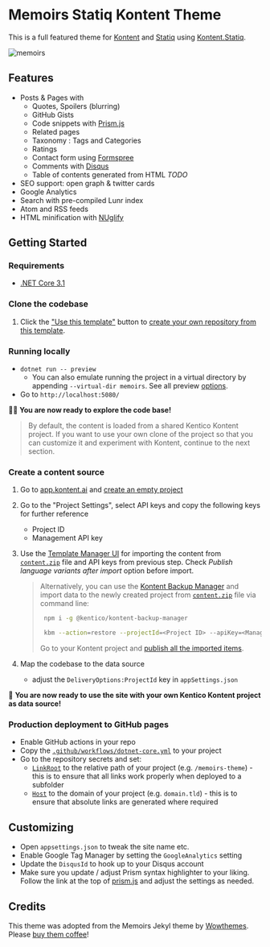 ﻿# Memoirs Statiq Kontent Theme

This is a full featured theme for [Kontent](https://kontent.ai/) and [Statiq](https://statiq.dev/) using [Kontent.Statiq](https://github.com/alanta/Kontent.Statiq).

![memoirs](https://bootstrapstarter.com/assets/img/themes/memoirs-jekyll.jpg)

## Features

* Posts & Pages with
  * Quotes, Spoilers (blurring)
  * GitHub Gists
  * Code snippets with [Prism.js](https://prismjs.com/)
  * Related pages
  * Taxonomy : Tags and Categories
  * Ratings
  * Contact form using [Formspree](https://formspree.io/)
  * Comments with [Disqus](https://disqus.com/)
  * Table of contents generated from HTML _TODO_
* SEO support: open graph & twitter cards
* Google Analytics
* Search with pre-compiled Lunr index
* Atom and RSS feeds
* HTML minification with [NUglify](https://github.com/trullock/NUglify)

## Getting Started

### Requirements

- [.NET Core 3.1](https://dotnet.microsoft.com/download)

### Clone the codebase

1. Click the ["Use this template"](https://github.com/alanta/memoirs-theme/generate) button to [create your own repository from this template](https://help.github.com/en/github/creating-cloning-and-archiving-repositories/creating-a-repository-from-a-template).

### Running locally

- `dotnet run -- preview`
  - You can also emulate running the project in a virtual directory by appending `--virtual-dir memoirs`. See all preview [options](https://statiq.dev/web/running/preview-server).
- Go to `http://localhost:5080/`

🎊🎉 **You are now ready to explore the code base!**

> By default, the content is loaded from a shared Kentico Kontent project. If you want to use your own clone of the project so that you can customize it and experiment with Kontent, continue to the next section.

### Create a content source

1. Go to [app.kontent.ai](https://app.kontent.ai) and [create an empty project](https://docs.kontent.ai/tutorials/set-up-kontent/projects/manage-projects#a-creating-projects)
1. Go to the "Project Settings", select API keys and copy the following keys for further reference
    - Project ID
    - Management API key
1. Use the [Template Manager UI](https://kentico.github.io/kontent-template-manager/import) for importing the content from [`content.zip`](./content.zip) file and API keys from previous step. Check *Publish language variants after import* option before import.

    > Alternatively, you can use the [Kontent Backup Manager](https://github.com/Kentico/kontent-backup-manager-js) and import data to the newly created project from [`content.zip`](./content.zip) file via command line:
    >
    >   ```sh
    >    npm i -g @kentico/kontent-backup-manager
    >
    >    kbm --action=restore --projectId=<Project ID> --apiKey=<Management API key> --zipFilename=content
    >    ```
    >
    > Go to your Kontent project and [publish all the imported items](https://docs.kontent.ai/tutorials/write-and-collaborate/publish-your-work/publish-content-items).

1. Map the codebase to the data source
    - adjust the `DeliveryOptions:ProjectId` key in `appSettings.json`

🚀 **You are now ready to use the site with your own Kentico Kontent project as data source!**

### Production deployment to GitHub pages

- Enable GitHub actions in your repo
- Copy the [`.github/workflows/dotnet-core.yml`](https://github.com/alanta/memoirs-theme/blob/master/.github/workflows/dotnet-core.yml) to your project
- Go to the repository secrets and set:
  - [`LinkRoot`](https://statiq.dev/framework/configuration/settings) to the relative path of your project (e.g. `/memoirs-theme`) - this is to ensure that all links work properly when deployed to a subfolder
  - [`Host`](https://statiq.dev/framework/configuration/settings) to the domain of your project (e.g. `domain.tld`) - this is to ensure that absolute links are generated where required

## Customizing

* Open `appsettings.json` to tweak the site name etc.
* Enable Google Tag Manager by setting the `GoogleAnalytics` setting
* Update the `DisqusId` to hook up to your Disqus account
* Make sure you update / adjust Prism syntax highlighter to your liking. Follow the link at the top of [prism.js](input/assets/js/prism.js) and adjust the settings as needed.

## Credits 

This theme was adopted from the Memoirs Jekyl theme by [Wowthemes](https://bootstrapstarter.com/bootstrap-templates/jekyll-theme-memoirs/). Please [buy them coffee](https://www.wowthemes.net/donate/)!

